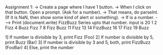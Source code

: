 Assignment 1:
         -> Create a page where I have 1 button. -> When I click on that button. Open a prompt. (Ask for a number). -> That means, do parseInt. (If it is NaN, then show some kind of alert or something). -> If is a number. ---> Print (document.write) FizzBuzz Series upto that number. input is 20 1 2 Fizz 4 Buzz Fizz 7 8 Fizz Buzz 11 Fizz 13 14 FizzBuzz 16 17 Fizz 19 Buzz

1]  If number is divisible by 3, print Fizz (Foo)
2]  If number is divisible by 5, print Buzz (Bar)
3]  If number is divisible by 3 and 5, both, print FizzBuzz (FooBar)
4]  Else, print the number